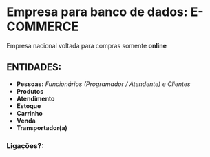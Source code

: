 # Empresa para banco de dados: **E-COMMERCE**
Empresa nacional voltada para compras somente **online**

## ENTIDADES:
* **Pessoas:** *Funcionários (Programador / Atendente) e Clientes*
* **Produtos**
* **Atendimento**
* **Estoque**
* **Carrinho**
* **Venda**
* **Transportador(a)** 

### Ligações?:

